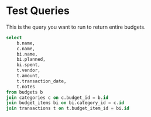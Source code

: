 # Test Queries

This is the query you want to run to return entire budgets.

```sql
select 
	b.name,
	c.name,
	bi.name,
	bi.planned,
	bi.spent,
	t.vendor,
	t.amount,
	t.transaction_date,
	t.notes
from budgets b
join categories c on c.budget_id = b.id
join budget_items bi on bi.category_id = c.id
join transactions t on t.budget_item_id = bi.id
```